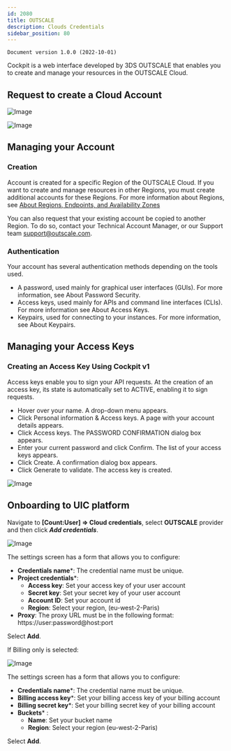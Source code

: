 ```yaml
---
id: 2080
title: OUTSCALE
description: Clouds Credentials
sidebar_position: 80
---
```


```
Document version 1.0.0 (2022-10-01)
```

Cockpit is a web interface developed by 3DS OUTSCALE that enables you to create and manage your resources in the OUTSCALE Cloud.

## Request to create a Cloud Account

![Image](/img_en/img_UIC_Provider_Cred_Settings/outscaleimage010.png#bordered)

![Image](/img_en/img_UIC_Provider_Cred_Settings/outscaleimage011.png#bordered)


## Managing your Account
### Creation
Account is created for a specific Region of the OUTSCALE Cloud. If you want to create and manage resources in other Regions, you must create additional accounts for these Regions. For more information about Regions, see [About Regions, Endpoints, and Availability Zones](https://docs.outscale.com/en/userguide/About-Regions-Endpoints-and-Availability-Zones.html)

You can also request that your existing account be copied to another Region. To do so, contact your Technical Account Manager, or our Support team support@outscale.com.

### Authentication
Your account has several authentication methods depending on the tools used.
- A password, used mainly for graphical user interfaces (GUIs). For more information, see About Password Security.
- Access keys, used mainly for APIs and command line interfaces (CLIs). For more information see About Access Keys.
- Keypairs, used for connecting to your instances. For more information, see About Keypairs.

## Managing your Access Keys
### Creating an Access Key Using Cockpit v1
Access keys enable you to sign your API requests. At the creation of an access key, its state is automatically set to ACTIVE, enabling it to sign requests.

- Hover over your name.
	A drop-down menu appears.
- Click Personal information & Access keys.
	A page with your account details appears.
- Click Access keys.
	The PASSWORD CONFIRMATION dialog box appears.
- Enter your current password and click Confirm.
	The list of your access keys appears.
- Click Create.
	A confirmation dialog box appears.
- Click Generate to validate.
	The access key is created.

![Image](/img_en/img_UIC_Provider_Cred_Settings/outscaleimage012.png#bordered)

## Onboarding to UIC platform
Navigate to **[Count:User] => Cloud credentials**, select **OUTSCALE** provider and then click ***Add credentials***.

![Image](/img_en/img_UIC_Provider_Cred_Settings/outscaleimage013.png#bordered)


The settings screen has a form that allows you to configure:

- **Credentials name***: The credential name must be unique.
- **Project credentials***: 
	- **Access key**: Set your access key of your user account
	- **Secret key**: Set your secret key of your user account
	- **Account ID**: Set your account id
	- **Region**: Select your region, (eu-west-2-Paris)
- **Proxy**: The proxy URL must be in the following format: https://user:password@host:port

Select **Add**.

If Billing only is selected:

![Image](/img_en/img_UIC_Provider_Cred_Settings/outscaleimage014.png#bordered)

The settings screen has a form that allows you to configure:

- **Credentials name***: The credential name must be unique.
- **Billing access key***: Set your billing access key of your billing account 
- **Billing secret key***: Set your billing secret key of your billing account
- **Buckets*** : 
	- **Name**: Set your bucket name
	- **Region**: Select your region (eu-west-2-Paris)

Select **Add**.
